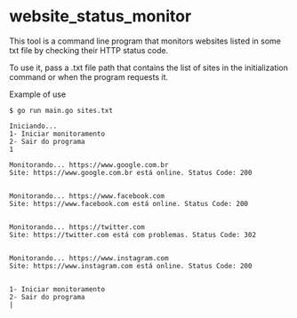 # website_status_monitor

This tool is a command line program that monitors websites listed in some txt file by checking their HTTP status code.

To use it, pass a .txt file path that contains the list of sites in the initialization command or when the program requests it.

Example of use

```Shell
$ go run main.go sites.txt

Iniciando...
1- Iniciar monitoramento
2- Sair do programa
1

Monitorando... https://www.google.com.br
Site: https://www.google.com.br está online. Status Code: 200


Monitorando... https://www.facebook.com
Site: https://www.facebook.com está online. Status Code: 200


Monitorando... https://twitter.com
Site: https://twitter.com está com problemas. Status Code: 302


Monitorando... https://www.instagram.com
Site: https://www.instagram.com está online. Status Code: 200


1- Iniciar monitoramento
2- Sair do programa
|
```
